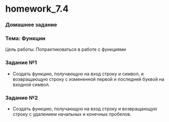 # homework_7.4

### Домашнее задание

### Тема: Функции

Цель работы: Попрактиковаться в работе с функциями

### Задание №1

* Создать функцию, получающую на вход строку и символ, и возвращающую строку с измененной первой и последней буквой на входной символ.

### Задание №2

* Создать функцию, получающую на вход строку и возвращающую строку с удалением начальных и конечных пробелов.
